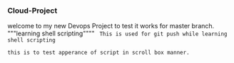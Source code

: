 ### Cloud-Project
welcome to my new Devops Project
 to test it works for master branch.
 """learning shell scripting""""
 ``` This is used for git push while learning shell scripting```

 ```
 this is to test apperance of script in scroll box manner.
 ```

